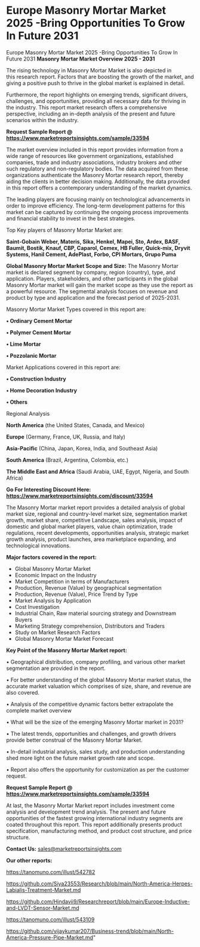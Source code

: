 # Europe Masonry Mortar Market 2025 -Bring Opportunities To Grow In Future 2031
Europe Masonry Mortar Market 2025 -Bring Opportunities To Grow In Future 2031
<Strong> Masonry Mortar Market Overview 2025 - 2031</strong>

The rising technology in Masonry Mortar Market is also depicted in this research report. Factors that are boosting the growth of the market, and giving a positive push to thrive in the global market is explained in detail.

Furthermore, the report highlights on emerging trends, significant drivers, challenges, and opportunities, providing all necessary data for thriving in the industry. This report market research offers a comprehensive perspective, including an in-depth analysis of the present and future scenarios within the industry.

<strong>Request Sample Report @ <a href=https://www.marketreportsinsights.com/sample/33594>https://www.marketreportsinsights.com/sample/33594</a></strong>

The market overview included in this report provides information from a wide range of resources like government organizations, established companies, trade and industry associations, industry brokers and other such regulatory and non-regulatory bodies. The data acquired from these organizations authenticate the Masonry Mortar research report, thereby aiding the clients in better decision making. Additionally, the data provided in this report offers a contemporary understanding of the market dynamics.

The leading players are focusing mainly on technological advancements in order to improve efficiency. The long-term development patterns for this market can be captured by continuing the ongoing process improvements and financial stability to invest in the best strategies.

Top Key players of Masonry Mortar Market are:

<strong>Saint-Gobain Weber, Materis, Sika, Henkel, Mapei, Sto, Ardex, BASF, Baumit, Bostik, Knauf, CBP, Caparol, Cemex, HB Fuller, Quick-mix, Dryvit Systems, Hanil Cement, AdePlast, Forbo, CPI Mortars, Grupo Puma</strong>

<strong><b>Global Masonry Mortar Market Scope and Size:</b></strong>
The Masonry Mortar market is declared segment by company, region (country), type, and application. Players, stakeholders, and other participants in the global Masonry Mortar market will gain the market scope as they use the report as a powerful resource. The segmental analysis focuses on revenue and product by type and application and the forecast period of 2025-2031.

Masonry Mortar Market Types covered in this report are:

<strong>•  Ordinary Cement Mortar

•  Polymer Cement Mortar

•  Lime Mortar

•  Pozzolanic Mortar</strong>

Market Applications covered in this report are:

<strong>•  Construction Industry

•  Home Decoration Industry

•  Others</strong> 

Regional Analysis

<strong>North America</strong> (the United States, Canada, and Mexico)

<strong>Europe</strong> (Germany, France, UK, Russia, and Italy)

<strong>Asia-Pacific</strong> (China, Japan, Korea, India, and Southeast Asia)

<strong>South America</strong> (Brazil, Argentina, Colombia, etc.)

<strong>The Middle East and Africa</strong> (Saudi Arabia, UAE, Egypt, Nigeria, and South Africa)

<strong>Go For Interesting Discount Here: <a href=https://www.marketreportsinsights.com/discount/33594>https://www.marketreportsinsights.com/discount/33594</a></strong>

The Masonry Mortar market report provides a detailed analysis of global market size, regional and country-level market size, segmentation market growth, market share, competitive Landscape, sales analysis, impact of domestic and global market players, value chain optimization, trade regulations, recent developments, opportunities analysis, strategic market growth analysis, product launches, area marketplace expanding, and technological innovations.

<strong><b>Major factors covered in the report:</b></strong>
<ul>
  <li>Global Masonry Mortar Market </li>
  <li>Economic Impact on the Industry</li>
  <li>Market Competition in terms of Manufacturers</li>
  <li>Production, Revenue (Value) by geographical segmentation</li>
  <li>Production, Revenue (Value), Price Trend by Type</li>
  <li>Market Analysis by Application</li>
  <li>Cost Investigation</li>
  <li>Industrial Chain, Raw material sourcing strategy and Downstream Buyers</li>
  <li>Marketing Strategy comprehension, Distributors and Traders</li>
  <li>Study on Market Research Factors</li>
  <li>Global Masonry Mortar Market Forecast</li>
</ul>

<strong><b>Key Point of the Masonry Mortar Market report:</b></strong>

• Geographical distribution, company profiling, and various other market segmentation are provided in the report.

• For better understanding of the global Masonry Mortar market status, the accurate market valuation which comprises of size, share, and revenue are also covered.

• Analysis of the competitive dynamic factors better extrapolate the complete market overview

• What will be the size of the emerging Masonry Mortar market in 2031?

• The latest trends, opportunities and challenges, and growth drivers provide better construal of the Masonry Mortar Market.

• In-detail industrial analysis, sales study, and production understanding shed more light on the future market growth rate and scope.

• Report also offers the opportunity for customization as per the customer request.

<strong>Request Sample Report @ <a href=https://www.marketreportsinsights.com/sample/33594>https://www.marketreportsinsights.com/sample/33594</a></strong>

At last, the Masonry Mortar Market report includes investment come analysis and development trend analysis. The present and future opportunities of the fastest growing international industry segments are coated throughout this report. This report additionally presents product specification, manufacturing method, and product cost structure, and price structure.

<strong>Contact Us:</strong>
sales@marketreportsinsights.com

<strong>Our other reports:</strong>

<a href=https://tanomuno.com/illust/542782>https://tanomuno.com/illust/542782</a>

<a href=https://github.com/Siya23553/Research/blob/main/North-America-Herpes-Labialis-Treatment-Market.md>https://github.com/Siya23553/Research/blob/main/North-America-Herpes-Labialis-Treatment-Market.md</a>

<a href=https://github.com/Hindavii9/Researchreport/blob/main/Europe-Inductive-and-LVDT-Sensor-Market.md>https://github.com/Hindavii9/Researchreport/blob/main/Europe-Inductive-and-LVDT-Sensor-Market.md</a>

<a href=https://tanomuno.com/illust/543109>https://tanomuno.com/illust/543109</a>

<a href=https://github.com/vijaykumar207/Business-trend/blob/main/North-America-Pressure-Pipe-Market.md>https://github.com/vijaykumar207/Business-trend/blob/main/North-America-Pressure-Pipe-Market.md</a>"
